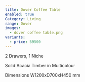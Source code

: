 ```yaml
---
title: Dover Coffee Table
enabled: true
Category: Living
range: Dover
images:
  - dover coffee table.png
variants:
  - price: 59500
---
```


2 Drawers, 1 Niche

Solid Acacia Timber in Multicolour

Dimensions
W1200xD700xH450 mm